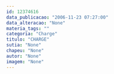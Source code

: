 ```yaml
---
id: 12374616
data_publicacao: "2006-11-23 07:27:00"
data_alteracao: "None"
materia_tags: ""
categoria: "Charge"
titulo: "CHARGE"
sutia: "None"
chapeu: "None"
autor: "None"
imagem: "None"
---
```

<p> </p>
